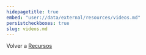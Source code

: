 ```yaml
---
hidepagetitle: true
embed: "user://data/external/resources/videos.md"
persistcheckboxes: true
slug: videos.md
---
```


Volver a [Recursos](/resources)
